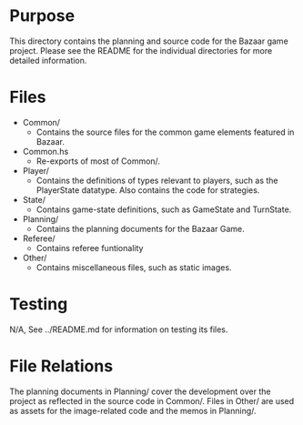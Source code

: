 # Purpose
This directory contains the planning and source code for the Bazaar game
project. Please see the README for the individual directories for more detailed
information.

# Files
- Common/
    - Contains the source files for the common game elements featured in Bazaar.
- Common.hs
    - Re-exports of most of Common/.
- Player/
    - Contains the definitions of types relevant to players, such as the
    PlayerState datatype. Also contains the code for strategies.
- State/
    - Contains game-state definitions, such as GameState and TurnState.
- Planning/
    - Contains the planning documents for the Bazaar Game.
- Referee/
    - Contains referee funtionality
- Other/
    - Contains miscellaneous files, such as static images.

# Testing
N/A, See ../README.md for information on testing its files.

# File Relations
The planning documents in Planning/ cover the development over the project as
reflected in the source code in Common/. Files in Other/ are used as assets for
the image-related code and the memos in Planning/.
